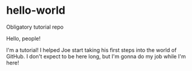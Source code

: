 # hello-world
Obligatory tutorial repo


Hello, people!

I'm a tutorial! I helped Joe start taking his first steps into the world of GitHub. I don't expect to be here long, but I'm gonna do my job while I'm here!
